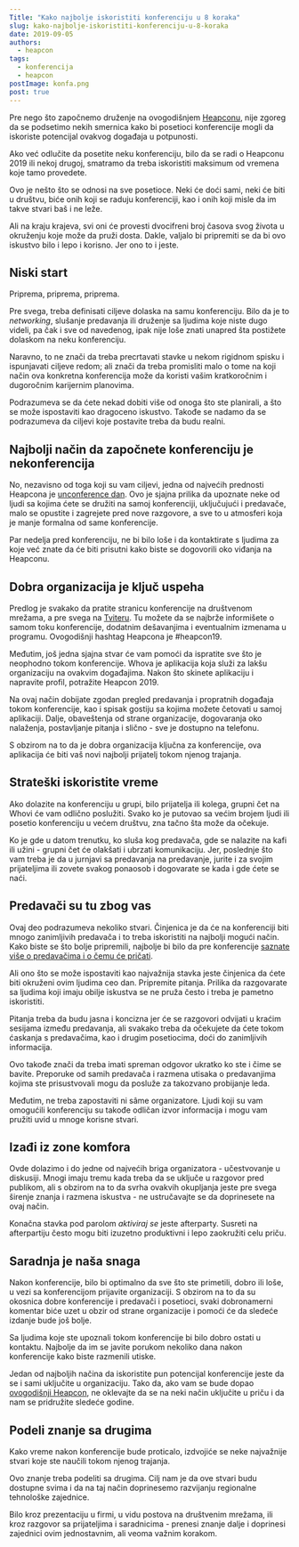 ```yaml
---
Title: "Kako najbolje iskoristiti konferenciju u 8 koraka"
slug: kako-najbolje-iskoristiti-konferenciju-u-8-koraka
date: 2019-09-05
authors:
  - heapcon
tags:
  - konferencija
  - heapcon
postImage: konfa.png
post: true
---
```


Pre nego što započnemo druženje na ovogodišnjem [Heapconu](https://heapcon.io), nije zgoreg da se podsetimo nekih smernica kako bi posetioci konferencije mogli da iskoriste potencijal ovakvog događaja u potpunosti.
<!--more-->

Ako već odlučite da posetite neku konferenciju, bilo da se radi o Heapconu 2019 ili nekoj drugoj, smatramo da treba iskoristiti maksimum od vremena koje tamo provedete.

Ovo je nešto što se odnosi na sve posetioce. Neki će doći sami, neki će biti u društvu, biće onih koji se raduju konferenciji, kao i onih koji misle da im takve stvari baš i ne leže.

Ali na kraju krajeva, svi oni će provesti dvocifreni broj časova svog života u okruženju koje može da pruži dosta. Dakle, valjalo bi pripremiti se da bi ovo iskustvo bilo i lepo i korisno. Jer ono to i jeste.

## Niski start

Priprema, priprema, priprema.

Pre svega, treba definisati ciljeve dolaska na samu konferenciju. Bilo da je to *networking*, slušanje predavanja ili druženje sa ljudima koje niste dugo videli, pa čak i sve od navedenog, ipak nije loše znati unapred šta postižete dolaskom na neku konferenciju.

Naravno, to ne znači da treba precrtavati stavke u nekom rigidnom spisku i ispunjavati ciljeve redom; ali znači da treba promisliti malo o tome na koji način ova konkretna konferencija može da koristi vašim kratkoročnim i dugoročnim karijernim planovima.

Podrazumeva se da ćete nekad dobiti više od onoga što ste planirali, a što se može ispostaviti kao dragoceno iskustvo. Takođe se nadamo da se podrazumeva da ciljevi koje postavite treba da budu realni.

## Najbolji način da započnete konferenciju je nekonferencija

No, nezavisno od toga koji su vam ciljevi, jedna od najvećih prednosti Heapcona je [unconference dan](https://heapspace.rs/blog/sta-je-unconference/). Ovo je sjajna prilika da upoznate neke od ljudi sa kojima ćete se družiti na samoj konferenciji, uključujući i predavače, malo se opustite i zagrejete pred nove razgovore, a sve to u atmosferi koja je manje formalna od same konferencije.

Par nedelja pred konferenciju, ne bi bilo loše i da kontaktirate s ljudima za koje već znate da će biti prisutni kako biste se dogovorili oko viđanja na Heapconu.

## Dobra organizacija je ključ uspeha

Predlog je svakako da pratite stranicu konferencije na društvenom mrežama, a pre svega na [Tviteru](https://twitter.com/heapconf). Tu možete da se najbrže informišete o samom toku konferencije, dodatnim dešavanjima i eventualnim izmenama u programu. Ovogodišnji hashtag Heapcona je #heapcon19.

Međutim, još jedna sjajna stvar će vam pomoći da ispratite sve što je neophodno tokom konferencije. Whova je aplikacija koja služi za lakšu organizaciju na ovakvim događajima. Nakon što skinete aplikaciju i napravite profil, potražite Heapcon 2019.

Na ovaj način dobijate zgodan pregled predavanja i propratnih događaja tokom konferencije, kao i spisak gostiju sa kojima možete četovati u samoj aplikaciji. Dalje, obaveštenja od strane organizacije, dogovaranja oko nalaženja, postavljanje pitanja i slično - sve je dostupno na telefonu.

S obzirom na to da je dobra organizacija ključna za konferencije, ova aplikacija će biti vaš novi najbolji prijatelj tokom njenog trajanja.

## Strateški iskoristite vreme

Ako dolazite na konferenciju u grupi, bilo prijatelja ili kolega, grupni čet na Whovi će vam odlično poslužiti. Svako ko je putovao sa većim brojem ljudi ili posetio konferenciju u većem društvu, zna tačno šta može da očekuje.

Ko je gde u datom trenutku, ko sluša kog predavača, gde se nalazite na kafi ili užini - grupni čet će olakšati i ubrzati komunikaciju. Jer, poslednje što vam treba je da u jurnjavi sa predavanja na predavanje, jurite i za svojim prijateljima ili zovete svakog ponaosob i dogovarate se kada i gde ćete se naći.

## Predavači su tu zbog vas

Ovaj deo podrazumeva nekoliko stvari. Činjenica je da će na konferenciji biti mnogo zanimljivih predavača i to treba iskoristiti na najbolji mogući način. Kako biste se što bolje pripremili, najbolje bi bilo da pre konferencije [saznate više o predavačima i o čemu će pričati](https://heapcon.io/speakers/).

Ali ono što se može ispostaviti kao najvažnija stavka jeste činjenica da ćete biti okruženi ovim ljudima ceo dan. Pripremite pitanja. Prilika da razgovarate sa ljudima koji imaju obilje iskustva se ne pruža često i treba je pametno iskoristiti.

Pitanja treba da budu jasna i koncizna jer će se razgovori odvijati u kraćim sesijama između predavanja, ali svakako treba da očekujete da ćete tokom ćaskanja s predavačima, kao i drugim posetiocima, doći do zanimljivih informacija.

Ovo takođe znači da treba imati spreman odgovor ukratko ko ste i čime se bavite. Preporuke od samih predavača i razmena utisaka o predavanjima kojima ste prisustvovali mogu da posluže za takozvano probijanje leda.

Međutim, ne treba zapostaviti ni sâme organizatore. Ljudi koji su vam omogućili konferenciju su takođe odličan izvor informacija i mogu vam pružiti uvid u mnoge korisne stvari.

## Izađi iz zone komfora

Ovde dolazimo i do jedne od najvećih briga organizatora - učestvovanje u diskusiji. Mnogi imaju tremu kada treba da se uključe u razgovor pred publikom, ali s obzirom na to da svrha ovakvih okupljanja jeste pre svega širenje znanja i razmena iskustva - ne ustručavajte se da doprinesete na ovaj način.

Konačna stavka pod parolom *aktiviraj se* jeste afterparty. Susreti na afterpartiju često mogu biti izuzetno produktivni i lepo zaokružiti celu priču.

## Saradnja je naša snaga

Nakon konferencije, bilo bi optimalno da sve što ste primetili, dobro ili loše, u vezi sa konferencijom prijavite organizaciji. S obzirom na to da su okosnica dobre konferencije i  predavači i posetioci, svaki dobronamerni komentar biće uzet u obzir od strane organizacije i pomoći će da sledeće izdanje bude još bolje.

Sa ljudima koje ste upoznali tokom konferencije bi bilo dobro ostati u kontaktu. Najbolje da im se javite porukom nekoliko dana nakon konferencije kako biste razmenili utiske.

Jedan od najboljih načina da iskoristite pun potencijal konferencije jeste da se i sami uključite u organizaciju. Tako da, ako vam se bude dopao [ovogodišnji Heapcon](https://heapcon.io/), ne oklevajte da se na neki način uključite u priču i da nam se pridružite sledeće godine.

## Podeli znanje sa drugima

Kako vreme nakon konferencije bude proticalo, izdvojiće se neke najvažnije stvari koje ste naučili tokom njenog trajanja.

Ovo znanje treba podeliti sa drugima. Cilj nam je da ove stvari budu dostupne svima i da na taj način doprinesemo razvijanju regionalne tehnološke zajednice.

Bilo kroz prezentaciju u firmi, u vidu postova na društvenim mrežama, ili kroz razgovor sa prijateljima i saradnicima - prenesi znanje dalje i doprinesi zajednici ovim jednostavnim, ali veoma važnim korakom.
